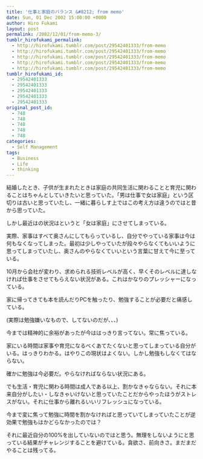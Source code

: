 ```yaml
---
title: '仕事と家庭のバランス &#8212; from memo'
date: Sun, 01 Dec 2002 15:00:00 +0000
author: Hiro Fukami
layout: post
permalink: /2002/12/01/from-memo-3/
tumblr_hirofukami_permalink:
  - http://hirofukami.tumblr.com/post/29542401333/from-memo
  - http://hirofukami.tumblr.com/post/29542401333/from-memo
  - http://hirofukami.tumblr.com/post/29542401333/from-memo
  - http://hirofukami.tumblr.com/post/29542401333/from-memo
  - http://hirofukami.tumblr.com/post/29542401333/from-memo
tumblr_hirofukami_id:
  - 29542401333
  - 29542401333
  - 29542401333
  - 29542401333
  - 29542401333
original_post_id:
  - 748
  - 748
  - 748
  - 748
  - 748
categories:
  - Self Management
tags:
  - Business
  - Life
  - thinking
---
```

<div class="section">
  <p>
    結婚したとき、子供が生まれたときは家庭の共同生活に関わることと育児に関わることはちゃんとしていきたいと思っていた。「男は仕事で女は家庭」という区切りは古いと思っていたし、一緒に暮らしす上ではこの考え方は違うのではと昔から思っていた。
  </p>
  
  <p>
    しかし最近はの状況はというと「女は家庭」にさせてしまっている。
  </p>
  
  <p>
    実際、家事はすべて奥さんにしてもらっているし、自分でやっている家事は今は何もなくなってしまった。最初は少しやっていたが段々やらなくてもいいように思ってしまっていたし、奥さんのやらなくていいという言葉に甘えて今に至っている。
  </p>
  
  <p>
    10月から会社が変わり、求められる技術レベルが高く、早くそのレベルに達しなければ仕事をさせてもらえない状況がある。これはかなりのプレッシャーになっている。
  </p>
  
  <p>
    家に帰ってきても本を読んだりPCを触ったり、勉強することが必要だと痛感している。
  </p>
  
  <p>
    (実際は勉強嫌いなもので、してないのだが、、、)
  </p>
  
  <p>
    今までは精神的に余裕があったが今ははっきり言ってない。常に焦っている。
  </p>
  
  <p>
    家にいる時間は家事や育児になるべくあてたくないと思ってしまっている自分がいる。はっきりわかる。はやりこの現状はよくない。しかし勉強もしなくてはならない。
  </p>
  
  <p>
    確かに勉強は今必要だ。やらなければならない状況にある。
  </p>
  
  <p>
    でも生活・育児に関わる時間は成人である以上、割かなきゃならない。それに本来自分がしたい・しなきゃいけないと思っていたことだからやったほうがストレスがない。それに仕事から離れるいいリフレッシュになっている。
  </p>
  
  <p>
    今まで変に焦って勉強に時間を割かなければと思っていてしまっていたことが逆効果で勉強もはかどらなかったのでは？
  </p>
  
  <p>
    それに最近自分の100%を出していないのではと思う。無理をしないようにと思っている結果がチャレンジすることを避けている。貪欲さ、前向きさ。まだまだやることは残ってる。
  </p>
</div>